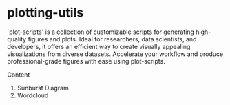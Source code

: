 # plotting-utils
`plot-scripts' is a collection of customizable scripts for generating high-quality figures and plots. Ideal for researchers, data scientists, and developers, it offers an efficient way to create visually appealing visualizations from diverse datasets. Accelerate your workflow and produce professional-grade figures with ease using plot-scripts.

Content
1. Sunburst Diagram
2. Wordcloud
